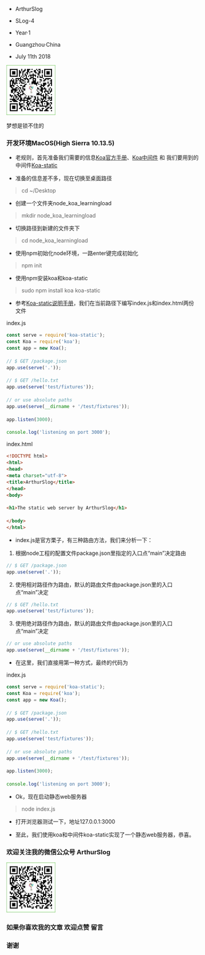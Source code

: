 * ArthurSlog
* SLog-4
* Year·1

* Guangzhou·China
* July 11th 2018

![关注微信公众号“ArthurSlog”](https://github.com/BlessedChild/LogofAxu/blob/master/images/icon_128.jpg?raw=true "微信扫描二维码，关注我的公众号")

 梦想是锁不住的

### 开发环境MacOS(High Sierra 10.13.5)

* 老规则，首先准备我们需要的信息[Koa官方手册](https://koajs.cn/)、[Koa中间件](https://github.com/koajs/koa/wiki#middleware) 和 我们要用到的中间件[Koa-static](https://github.com/koajs/static)

* 准备的信息差不多，现在切换至桌面路径

> cd ~/Desktop

* 创建一个文件夹node_koa_learningload

> mkdir node_koa_learningload

* 切换路径到新建的文件夹下

> cd node_koa_learningload

* 使用npm初始化node环境，一路enter键完成初始化

> npm init

* 使用npm安装koa和koa-static

> sudo npm install koa koa-static

* 参考[Koa-static说明手册](https://github.com/koajs/static)，我们在当前路径下编写index.js和index.html两份文件

index.js
``` js
const serve = require('koa-static');
const Koa = require('koa');
const app = new Koa();

// $ GET /package.json
app.use(serve('.'));

// $ GET /hello.txt
app.use(serve('test/fixtures'));

// or use absolute paths
app.use(serve(__dirname + '/test/fixtures'));

app.listen(3000);

console.log('listening on port 3000');
```

index.html

``` html
<!DOCTYPE html>
<html>
<head>
<meta charset="utf-8">
<title>ArthurSlog</title>
</head>
<body>

<h1>The static web server by ArthurSlog</h1>

</body>
</html>
```
* index.js是官方栗子，有三种路由方法，我们来分析一下：
1. 根据node工程的配置文件package.json里指定的入口点“main”决定路由

``` js
// $ GET /package.json
app.use(serve('.'));
```

2. 使用相对路径作为路由，默认的路由文件由package.json里的入口点“main”决定

``` js
// $ GET /hello.txt
app.use(serve('test/fixtures'));
```

3. 使用绝对路径作为路由，默认的路由文件由package.json里的入口点“main”决定

``` js
// or use absolute paths
app.use(serve(__dirname + '/test/fixtures'));
```

* 在这里，我们直接用第一种方式，最终的代码为

index.js
``` js
const serve = require('koa-static');
const Koa = require('koa');
const app = new Koa();

// $ GET /package.json
app.use(serve('.'));

// $ GET /hello.txt
app.use(serve('test/fixtures'));

// or use absolute paths
app.use(serve(__dirname + '/test/fixtures'));

app.listen(3000);

console.log('listening on port 3000');
```

* Ok，现在启动静态web服务器

> node index.js

* 打开浏览器测试一下，地址127.0.0.1:3000


* 至此，我们使用koa和中间件koa-static实现了一个静态web服务器，恭喜。

### 欢迎关注我的微信公众号 ArthurSlog

![关注微信公众号“ArthurSlog”](https://github.com/BlessedChild/LogofAxu/blob/master/images/icon_128.jpg?raw=true "微信扫描二维码，关注我的公众号")

### 如果你喜欢我的文章 欢迎点赞 留言
### 谢谢